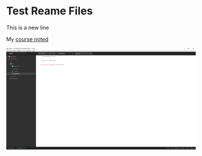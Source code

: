 # Test Reame Files

This is a new line

My [course noted](./notes.txt)

![Image of My Atom Editor](./images/screenshot.png)
